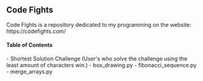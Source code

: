 <h2> Code Fights </h2>
Code Fights is a repository dedicated to my programming on the website: https://codefights.com/

<h4> Table of Contents </h4>
- Shortest Solution Challenge (User's who solve the challenge using the least amount of characters win.)
  - box_drawing.py
  - fibonacci_sequence.py
  - merge_arrays.py
